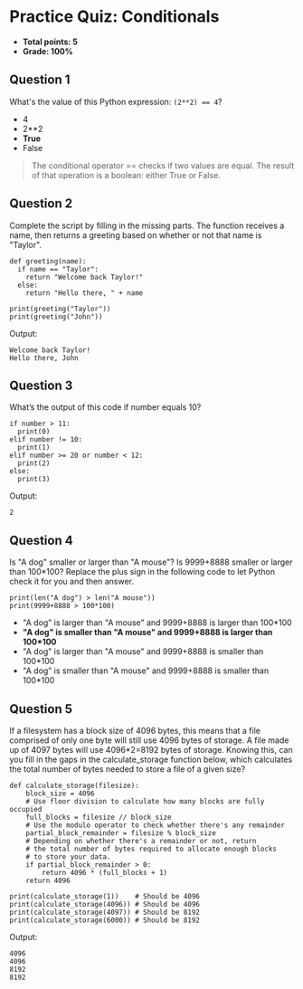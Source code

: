 # Practice Quiz: Conditionals
* **Total points: 5**
* **Grade: 100%**

## Question 1

What's the value of this Python expression: `(2**2) == 4`?
* 4
* 2**2
* **True**
* False

> The conditional operator == checks if two values are equal. The result of that operation is a boolean: either True or False.

## Question 2

Complete the script by filling in the missing parts. The function receives a name, then returns a greeting based on whether or not that name is "Taylor".

```
def greeting(name):
  if name == "Taylor":
    return "Welcome back Taylor!"
  else:
    return "Hello there, " + name

print(greeting("Taylor"))
print(greeting("John"))
```

Output:

```
Welcome back Taylor!
Hello there, John
```

## Question 3

What’s the output of this code if number equals 10?
```
if number > 11: 
  print(0)
elif number != 10:
  print(1)
elif number >= 20 or number < 12:
  print(2)
else:
  print(3)
```

Output:

```
2
```

## Question 4

Is "A dog" smaller or larger than "A mouse"? Is 9999+8888 smaller or larger than 100*100? Replace the plus sign in the following code to let Python check it for you and then answer.

```
print(len("A dog") > len("A mouse"))
print(9999+8888 > 100*100)
```

* "A dog" is larger than "A mouse" and 9999+8888 is larger than 100*100
* **"A dog" is smaller than "A mouse" and 9999+8888 is larger than 100*100**
* "A dog" is larger than "A mouse" and 9999+8888 is smaller than 100*100
* "A dog" is smaller than "A mouse" and 9999+8888 is smaller than 100*100

## Question 5

If a filesystem has a block size of 4096 bytes, this means that a file comprised of only one byte will still use 4096 bytes of storage. A file made up of 4097 bytes will use 4096*2=8192 bytes of storage. Knowing this, can you fill in the gaps in the calculate_storage function below, which calculates the total number of bytes needed to store a file of a given size?

```
def calculate_storage(filesize):
    block_size = 4096
    # Use floor division to calculate how many blocks are fully occupied
    full_blocks = filesize // block_size
    # Use the modulo operator to check whether there's any remainder
    partial_block_remainder = filesize % block_size
    # Depending on whether there's a remainder or not, return
    # the total number of bytes required to allocate enough blocks
    # to store your data.
    if partial_block_remainder > 0:
        return 4096 * (full_blocks + 1)
    return 4096

print(calculate_storage(1))    # Should be 4096
print(calculate_storage(4096)) # Should be 4096
print(calculate_storage(4097)) # Should be 8192
print(calculate_storage(6000)) # Should be 8192
```

Output:

```
4096
4096
8192
8192
```